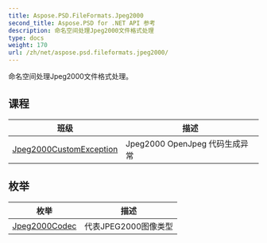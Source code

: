 ```yaml
---
title: Aspose.PSD.FileFormats.Jpeg2000
second_title: Aspose.PSD for .NET API 参考
description: 命名空间处理Jpeg2000文件格式处理
type: docs
weight: 170
url: /zh/net/aspose.psd.fileformats.jpeg2000/
---
```

命名空间处理Jpeg2000文件格式处理。

## 课程

| 班级 | 描述 |
| --- | --- |
| [Jpeg2000CustomException](./jpeg2000customexception/) | Jpeg2000 OpenJpeg 代码生成异常 |
## 枚举

| 枚举 | 描述 |
| --- | --- |
| [Jpeg2000Codec](./jpeg2000codec/) | 代表JPEG2000图像类型 |


